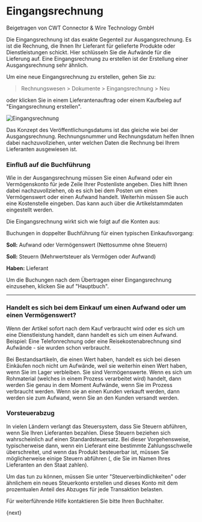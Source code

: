# Eingangsrechnung
<span class="text-muted contributed-by">Beigetragen von CWT Connector & Wire Technology GmbH</span>

Die Eingangsrechnung ist das exakte Gegenteil zur Ausgangsrechnung. Es ist die Rechnung, die Ihnen Ihr Lieferant für gelieferte Produkte oder Dienstleistungen schickt. Hier schlüsseln Sie die Aufwände für die Lieferung auf. Eine Eingangsrechnung zu erstellen ist der Erstellung einer Ausgangsrechnung sehr ähnlich.

Um eine neue Eingangsrechnung zu erstellen, gehen Sie zu:

> Rechnungswesen > Dokumente > Eingangsrechnung > Neu

oder klicken Sie in einem Lieferantenauftrag oder einem Kaufbeleg auf "Eingangsrechnung erstellen".

<img class="screenshot" alt="Eingangsrechnung" src="{{docs_base_url}}/assets/img/accounts/purchase-invoice.png">

Das Konzept des Veröffentlichungsdatums ist das gleiche wie bei der Ausgangsrechnung. Rechnungsnummer und Rechnungsdatum helfen Ihnen dabei nachzuvollziehen, unter welchen Daten die Rechnung bei Ihrem Lieferanten ausgewiesen ist.

### Einfluß auf die Buchführung

Wie in der Ausgangsrechnung müssen Sie einen Aufwand oder ein Vermögenskonto für jede Zeile Ihrer Postenliste angeben. Dies hilft Ihnen dabei nachzuvollziehen, ob es sich bei dem Posten um einen Vermögenswert oder einen Aufwand handelt. Weiterhin müssen Sie auch eine Kostenstelle eingeben. Das kann auch über die Artikelstammdaten eingestellt werden.

Die Eingangsrechnung wirkt sich wie folgt auf die Konten aus:

Buchungen in doppelter Buchführung für einen typischen Einkaufsvorgang:

**Soll:** Aufwand oder Vermögenswert (Nettosumme ohne Steuern)

**Soll:** Steuern (Mehrwertsteuer als Vermögen oder Aufwand)

**Haben:** Lieferant

Um die Buchungen nach dem Übertragen einer Eingangsrechnung einzusehen, klicken Sie auf "Hauptbuch".

---

### Handelt es sich bei dem Einkauf um einen Aufwand oder um einen Vermögenswert?

Wenn der Artikel sofort nach dem Kauf verbraucht wird oder es sich um eine Dienstleistung handelt, dann handelt es sich um einen Aufwand. Beispiel: Eine Telefonrechnung oder eine Reisekostenabrechnung sind Aufwände - sie wurden schon verbraucht.

Bei Bestandsartikeln, die einen Wert haben, handelt es sich bei diesen Einkäufen noch nicht um Aufwände, weil sie weiterhin einen Wert haben, wenn Sie im Lager verbleiben. Sie sind Vermögenswerte. Wenn es sich um Rohmaterial (welches in einem Prozess verarbeitet wird) handelt, dann werden Sie genau in dem Moment Aufwände, wenn Sie im Prozess verbraucht werden. Wenn sie an einen Kunden verkauft werden, dann werden sie zum Aufwand, wenn Sie an den Kunden versandt werden.

### Vorsteuerabzug

In vielen Ländern verlangt das Steuersystem, dass Sie Steuern abführen, wenn Sie Ihren Lieferanten bezahlen. Diese Steuern beziehen sich wahrscheinlich auf einen Standardsteuersatz. Bei dieser Vorgehensweise, typischerweise dann, wenn ein Lieferant eine bestimmte Zahlungsschwelle überschreitet, und wenn das Produkt besteuerbar ist, müssen Sie möglicherweise einige Steuern abführen (, die Sie im Namen Ihres Lieferanten an den Staat zahlen).

Um das tun zu können, müssen Sie unter "Steuerverbindlichkeiten" oder ähnlichem ein neues Steuerkonto erstellen und dieses Konto mit dem prozentualen Anteil des Abzuges für jede Transaktion belasten.

Für weiterführende Hilfe kontaktieren Sie bitte Ihren Buchhalter.

{next}

